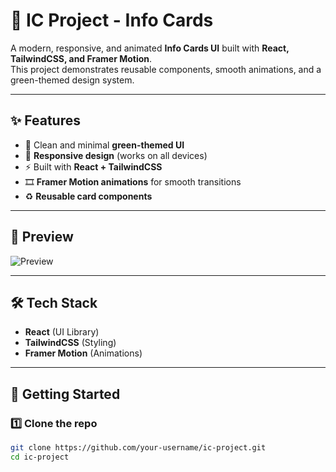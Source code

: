 # 🌿 IC Project - Info Cards

A modern, responsive, and animated **Info Cards UI** built with **React, TailwindCSS, and Framer Motion**.  
This project demonstrates reusable components, smooth animations, and a green-themed design system.  

---

## ✨ Features
- 🎨 Clean and minimal **green-themed UI**
- 📱 **Responsive design** (works on all devices)
- ⚡ Built with **React + TailwindCSS**
- 🎞️ **Framer Motion animations** for smooth transitions
- ♻️ **Reusable card components**

---

## 📸 Preview
![Preview](link-to-screenshot-or-demo.gif)

---

## 🛠️ Tech Stack
- **React** (UI Library)
- **TailwindCSS** (Styling)
- **Framer Motion** (Animations)

---

## 🚀 Getting Started

### 1️⃣ Clone the repo
```bash
git clone https://github.com/your-username/ic-project.git
cd ic-project
